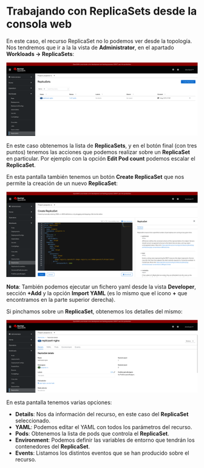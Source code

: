 # Trabajando con ReplicaSets desde la consola web

En este caso, el recurso ReplicaSet no lo podemos ver desde la topología. Nos tendremos que ir a la la vista de **Administrator**, en el apartado **Workloads -> ReplicaSets**:

![rs1](img/rs1.png)

En este caso obtenemos la lista de **ReplicaSets**, y en el botón final (con tres puntos) tenemos las acciones que podemos realizar sobre un **ReplicaSet** en particular. Por ejemplo con la opción **Edit Pod count** podemos escalar el **ReplicaSet**.

En esta pantalla también tenemos un botón **Create ReplicaSet** que nos permite la creación de un nuevo **ReplicaSet**:

![rs2](img/rs2.png)

**Nota**: También podemos ejecutar un fichero yaml desde la vista **Developer**, sección **+Add** y la opción **Import YAML** (es lo mismo que el icono **+** que encontramos en la parte superior derecha).


Si pinchamos sobre un **ReplicaSet**, obtenemos los detalles del mismo:

![rs3](img/rs3.png)

En esta pantalla tenemos varias opciones:

* **Details**: Nos da información del recurso, en este caso del **ReplicaSet** seleccionado.
* **YAML**: Podemos editar el YAML con todos los parámetros del recurso.
* **Pods**: Obtenemos la lista de pods que controla el **ReplicaSet**.
* **Environment**: Podemos definir las variables de entorno que tendrán los contenedores del **ReplicaSet**.
* **Events**: Listamos los distintos eventos que se han producido sobre el recurso.


